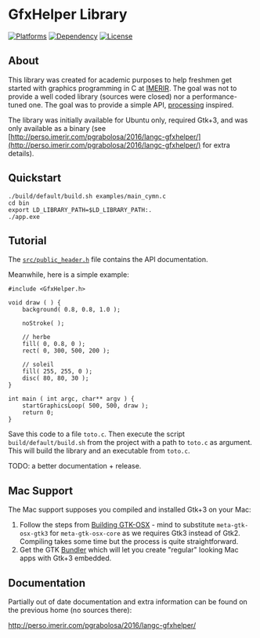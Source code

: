 # GfxHelper Library

[![Platforms](https://img.shields.io/badge/platforms-Linux%20%7C%20Mac-lightgrey.svg?style=plastic)]() [![Dependency](https://img.shields.io/badge/dependency-Gtk%2B3-red.svg?style=plastic)](https://www.gtk.org/) [![License](https://img.shields.io/badge/license-GPLv3-blue.svg?style=plastic)](http://www.gnu.org/licenses/)

## About

This library was created for academic purposes to help freshmen get started with graphics programming in C at [IMERIR](https://www.imerir.com/). The goal was not to provide a well coded library (sources were closed) nor a performance-tuned one. The goal was to provide a simple API, [processing](https://processing.org) inspired.

The library was initially available for Ubuntu only, required Gtk+3, and was only available as a binary (see [http://perso.imerir.com/pgrabolosa/2016/langc-gfxhelper/](http://perso.imerir.com/pgrabolosa/2016/langc-gfxhelper/) for extra details).


## Quickstart 

```
./build/default/build.sh examples/main_cymn.c
cd bin
export LD_LIBRARY_PATH=$LD_LIBRARY_PATH:.
./app.exe
```


## Tutorial

The [`src/public_header.h`](https://github.com/pgrabolosa/gfxhelper/blob/master/src/public_header.h) file contains the API documentation.

Meanwhile, here is a simple example:

    #include <GfxHelper.h>

    void draw ( ) {
    	background( 0.8, 0.8, 1.0 );
	
    	noStroke( );
	
    	// herbe
    	fill( 0, 0.8, 0 );
    	rect( 0, 300, 500, 200 );
	
    	// soleil
    	fill( 255, 255, 0 );
    	disc( 80, 80, 30 );
    }

    int main ( int argc, char** argv ) {
    	startGraphicsLoop( 500, 500, draw );
    	return 0;
    }  

Save this code to a file `toto.c`. Then execute the script `build/default/build.sh` from the project with a path to `toto.c` as argument. This will build the library and an executable from `toto.c`.

TODO: a better documentation + release.

## Mac Support

The Mac support supposes you compiled and installed Gtk+3 on your Mac:

  1. Follow the steps from [Building GTK-OSX](https://wiki.gnome.org/Projects/GTK+/OSX/Building) - mind to substitute `meta-gtk-osx-gtk3` for `meta-gtk-osx-core` as we requires Gtk3 instead of Gtk2. Compiling takes some time but the process is quite straightforward.
  2. Get the GTK [Bundler](https://wiki.gnome.org/Projects/GTK+/OSX/Bundling) which will let you create "regular" looking Mac apps with Gtk+3 embedded.

## Documentation

Partially out of date documentation and extra information can be found on the previous home (no sources there): 

http://perso.imerir.com/pgrabolosa/2016/langc-gfxhelper/
